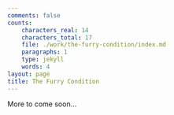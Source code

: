 ```yaml
---
comments: false
counts:
    characters_real: 14
    characters_total: 17
    file: ./work/the-furry-condition/index.md
    paragraphs: 1
    type: jekyll
    words: 4
layout: page
title: The Furry Condition
---
```


More to come soon...
